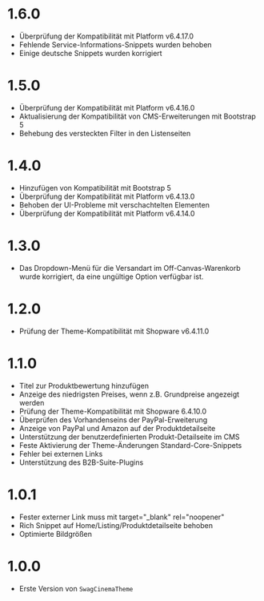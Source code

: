 # 1.6.0
- Überprüfung der Kompatibilität mit Platform v6.4.17.0
- Fehlende Service-Informations-Snippets wurden behoben
- Einige deutsche Snippets wurden korrigiert

# 1.5.0
- Überprüfung der Kompatibilität mit Platform v6.4.16.0
- Aktualisierung der Kompatibilität von CMS-Erweiterungen mit Bootstrap 5
- Behebung des versteckten Filter in den Listenseiten

# 1.4.0
- Hinzufügen von Kompatibilität mit Bootstrap 5
- Überprüfung der Kompatibilität mit Platform v6.4.13.0
- Behoben der UI-Probleme mit verschachtelten Elementen
- Überprüfung der Kompatibilität mit Platform v6.4.14.0

# 1.3.0
- Das Dropdown-Menü für die Versandart im Off-Canvas-Warenkorb wurde korrigiert, da eine ungültige Option verfügbar ist.

# 1.2.0
- Prüfung der Theme-Kompatibilität mit Shopware v6.4.11.0

# 1.1.0
- Titel zur Produktbewertung hinzufügen
- Anzeige des niedrigsten Preises, wenn z.B. Grundpreise angezeigt werden
- Prüfung der Theme-Kompatibilität mit Shopware 6.4.10.0
- Überprüfen des Vorhandenseins der PayPal-Erweiterung
- Anzeige von PayPal und Amazon auf der Produktdetailseite
- Unterstützung der benutzerdefinierten Produkt-Detailseite im CMS
- Feste Aktivierung der Theme-Änderungen Standard-Core-Snippets
- Fehler bei externen Links
- Unterstützung des B2B-Suite-Plugins

# 1.0.1
- Fester externer Link muss mit target="_blank" rel="noopener"
- Rich Snippet auf Home/Listing/Produktdetailseite behoben
- Optimierte Bildgrößen

# 1.0.0
- Erste Version von `SwagCinemaTheme`
